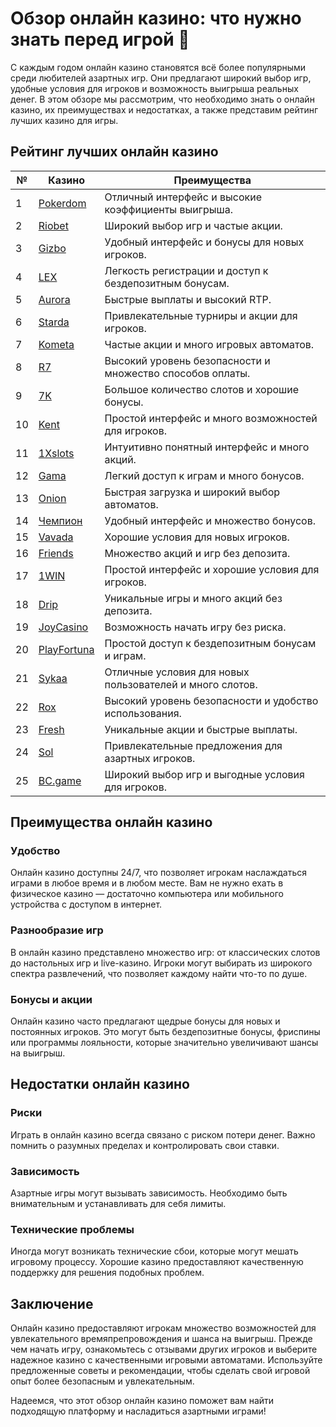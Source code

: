 # Обзор онлайн казино: что нужно знать перед игрой 🎲

С каждым годом онлайн казино становятся всё более популярными среди любителей азартных игр. Они предлагают широкий выбор игр, удобные условия для игроков и возможность выигрыша реальных денег. В этом обзоре мы рассмотрим, что необходимо знать о онлайн казино, их преимуществах и недостатках, а также представим рейтинг лучших казино для игры.

## Рейтинг лучших онлайн казино

| №  | Казино        | Преимущества                                                |
|----|---------------|------------------------------------------------------------|
| 1  | [Pokerdom](https://brandplay.link/4k77v2yx)  | Отличный интерфейс и высокие коэффициенты выигрыша.      |
| 2  | [Riobet](https://brandplay.link/7xBLTPyj)     | Широкий выбор игр и частые акции.                        |
| 3  | [Gizbo](https://brandplay.link/bprXw4YV)      | Удобный интерфейс и бонусы для новых игроков.            |
| 4  | [LEX](https://brandplay.link/zW4hdDFV)        | Легкость регистрации и доступ к бездепозитным бонусам.     |
| 5  | [Aurora](https://10trafic-stat2.com/click/668546556bcc6313411604bd/6766/13032/subaccount) | Быстрые выплаты и высокий RTP.                            |
| 6  | [Starda](https://brandplay.link/fB7xwRFL)     | Привлекательные турниры и акции для игроков.             |
| 7  | [Kometa](https://brandplay.link/8ZymQJV8)      | Частые акции и много игровых автоматов.                  |
| 8  | [R7](https://brandplay.link/bMd3Yjsw)          | Высокий уровень безопасности и множество способов оплаты.  |
| 9  | [7K](https://brandplay.link/BvQyFShp)          | Большое количество слотов и хорошие бонусы.               |
| 10 | [Kent](https://brandplay.link/Fv2WP3js)        | Простой интерфейс и много возможностей для игроков.      |
| 11 | [1Xslots](https://brandplay.link/hSB1khtr)     | Интуитивно понятный интерфейс и много акций.             |
| 12 | [Gama](https://brandplay.link/j6NMKsDz)        | Легкий доступ к играм и много бонусов.                   |
| 13 | [Onion](https://brandplay.link/zBGRVpQ9)       | Быстрая загрузка и широкий выбор автоматов.              |
| 14 | [Чемпион](https://temon-gter.cfd/go/lRq?p80412p304504pcc44t17455) | Удобный интерфейс и множество бонусов.                    |
| 15 | [Vavada](https://vavadapartner.pro/?promo=ea5c9275-6854-4505-94fc-95ab18221945-linkb2) | Хорошие условия для новых игроков.                        |
| 16 | [Friends](https://gofriends.vc/linkb2)         | Множество акций и игр без депозита.                      |
| 17 | [1WIN](https://brandplay.link/smXVpBbG)        | Простой интерфейс и хорошие условия для игроков.         |
| 18 | [Drip](https://drp-ircp01.com/c07e6a3db)       | Уникальные игры и много акций без депозита.              |
| 19 | [JoyCasino](https://rpc30.call2me.pro/?/ru/registration?apkpop=0&partner=p24970p3291217pc98f) | Возможность начать игру без риска.                        |
| 20 | [PlayFortuna](https://fortunapromo.net/alt/playfortuna/registration?0dc4a9362a71feb7e3f165fb8e766f70) | Простой доступ к бездепозитным бонусам и играм.           |
| 21 | [Sykaa](https://s-two-way.com/?source=linkb2&pid=30697) | Отличные условия для новых пользователей и много слотов.  |
| 22 | [Rox](https://rox-pvwfpjgcxe.com/cb1ee18a5)     | Высокий уровень безопасности и удобство использования.    |
| 23 | [Fresh](https://fresh-eumwkxwao.com/c3f7b485d)  | Уникальные акции и быстрые выплаты.                       |
| 24 | [Sol](https://sol-mmtdzfbaco.com/cb2415bca)     | Привлекательные предложения для азартных игроков.         |
| 25 | [BC.game](https://partnerbcgame.com/dcc53d441)  | Широкий выбор игр и выгодные условия для игроков.       |

## Преимущества онлайн казино

### Удобство
Онлайн казино доступны 24/7, что позволяет игрокам наслаждаться играми в любое время и в любом месте. Вам не нужно ехать в физическое казино — достаточно компьютера или мобильного устройства с доступом в интернет.

### Разнообразие игр
В онлайн казино представлено множество игр: от классических слотов до настольных игр и live-казино. Игроки могут выбирать из широкого спектра развлечений, что позволяет каждому найти что-то по душе.

### Бонусы и акции
Онлайн казино часто предлагают щедрые бонусы для новых и постоянных игроков. Это могут быть бездепозитные бонусы, фриспины или программы лояльности, которые значительно увеличивают шансы на выигрыш.

## Недостатки онлайн казино

### Риски
Играть в онлайн казино всегда связано с риском потери денег. Важно помнить о разумных пределах и контролировать свои ставки.

### Зависимость
Азартные игры могут вызывать зависимость. Необходимо быть внимательным и устанавливать для себя лимиты.

### Технические проблемы
Иногда могут возникать технические сбои, которые могут мешать игровому процессу. Хорошие казино предоставляют качественную поддержку для решения подобных проблем.

## Заключение

Онлайн казино предоставляют игрокам множество возможностей для увлекательного времяпрепровождения и шанса на выигрыш. Прежде чем начать игру, ознакомьтесь с отзывами других игроков и выберите надежное казино с качественными игровыми автоматами. Используйте предложенные советы и рекомендации, чтобы сделать свой игровой опыт более безопасным и увлекательным.

Надеемся, что этот обзор онлайн казино поможет вам найти подходящую платформу и насладиться азартными играми!
